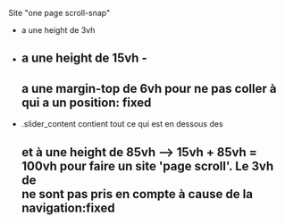 Site "one page scroll-snap"

- <nav> a une height de 3vh
- <h2> a une height de 15vh
   - <h2> a une margin-top de 6vh pour ne pas coller à <nav> qui a un position: fixed
- .slider_content contient tout ce qui est en dessous des <h2> et à une height de 85vh
  --> 15vh + 85vh = 100vh pour faire un site 'page scroll'. Le 3vh de <nav> ne sont pas pris en compte à cause de la navigation:fixed
